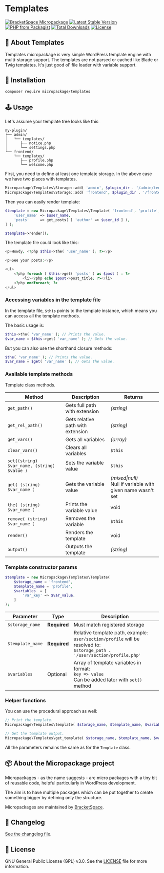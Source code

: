 # Templates

[![BracketSpace Micropackage](https://img.shields.io/badge/BracketSpace-Micropackage-brightgreen)](https://bracketspace.com)
[![Latest Stable Version](https://poser.pugx.org/micropackage/templates/v/stable)](https://packagist.org/packages/micropackage/templates)
[![PHP from Packagist](https://img.shields.io/packagist/php-v/micropackage/templates.svg)](https://packagist.org/packages/micropackage/templates)
[![Total Downloads](https://poser.pugx.org/micropackage/templates/downloads)](https://packagist.org/packages/micropackage/templates)
[![License](https://poser.pugx.org/micropackage/templates/license)](https://packagist.org/packages/micropackage/templates)

## 🧬 About Templates

Templates micropackage is very simple WordPress template engine with multi-storage support. The templates are not parsed or cached like Blade or Twig templates. It's just good ol' file loader with variable support.

## 💾 Installation

``` bash
composer require micropackage/templates
```

## 🕹 Usage

Let's assume your template tree looks like this:

```
my-plugin/
├── admin/
│   └── templates/
│      ├── notice.php
│      └── settings.php
└── frontend/
    └── templates/
       ├── profile.php
       └── welcome.php
```

First, you need to define at least one template storage. In the above case we have two places with templates.

```php
Micropackage\Templates\Storage::add( 'admin', $plugin_dir . '/admin/templates' );
Micropackage\Templates\Storage::add( 'frontend', $plugin_dir . '/frontend/templates' );
```

Then you can easily render template:

```php
$template = new Micropackage\Templates\Template( 'frontend', 'profile', [
	'user_name' => $user_name,
	'posts'     => get_posts( [ 'author' => $user_id ] ),
] );

$template->render();
```

The template file could look like this:

```php
<p>Howdy, <?php $this->the( 'user_name' ); ?></p>

<p>See your posts:</p>

<ul>
	<?php foreach ( $this->get( 'posts' ) as $post ) : ?>
		<li><?php echo $post->post_title; ?></li>
	<?php endforeach; ?>
</ul>
```

### Accessing variables in the template file

In the template file, `$this` points to the template instance, which means you can access all the template methods.

The basic usage is:

```php
$this->the( 'var_name' ); // Prints the value.
$var_name = $this->get( 'var_name' ); // Gets the value.
```

But you can also use the shorthand closure methods:

```php
$the( 'var_name' ); // Prints the value.
$var_name = $get( 'var_name' ); // Gets the value.
```

### Available template methods

Template class methods.

| Method                                          | Description                       | Returns                                                      |
| ----------------------------------------------- | --------------------------------- | ------------------------------------------------------------ |
| ```get_path()```                                | Gets full path with extension     | *(string)*                                                   |
| ```get_rel_path()```                            | Gets relative path with extension | *(string)*                                                   |
| ```get_vars()```                                | Gets all variables                | *(array)*                                                    |
| ```clear_vars()```                              | Clears all variables              | `$this`                                                      |
| ```set((string) $var_name, (string) $value )``` | Sets the variable value           | `$this`                                                      |
| ```get( (string) $var_name )```                 | Gets the variable value           | *(mixed\|null)*<br />Null if variable with given name wasn't set |
| ```the( (string) $var_name )```                 | Prints the variable value         | void                                                         |
| ```remove( (string) $var_name )```              | Removes the variable              | `$this`                                                      |
| ```render()```                                  | Renders the template              | void                                                         |
| ```output()```                                  | Outputs the template              | *(string)*                                                   |

### Template constructor params

```php
$template = new Micropackage\Templates\Template(
	$storage_name = 'frontend',
	$template_name = 'profile',
	$variables  = [
		'var_key' => $var_value,
	]
);
```

| Parameter            | Type         | Description                                                  |
| -------------------- | ------------ | ------------------------------------------------------------ |
| ```$storage_name```  | **Required** | Must match registered storage                                |
| ```$template_name``` | **Required** | Relative template path, example:<br />`user/section/profile` will be resolved to:<br />`$storage_path . '/user/section/profile.php'` |
| ```$variables```     | Optional     | Array of template variables in format:<br />`key => value`<br />Can be added later with `set()` method |

### Helper functions

You can use the procedural approach as well:

```php
// Print the template.
Micropackage\Templates\template( $storage_name, $template_name, $variables );

// Get the template output.
Micropackage\Templates\get_template( $storage_name, $template_name, $variables );
```

All the parameters remains the same as for the `Template` class.

## 📦 About the Micropackage project

Micropackages - as the name suggests - are micro packages with a tiny bit of reusable code, helpful particularly in WordPress development.

The aim is to have multiple packages which can be put together to create something bigger by defining only the structure.

Micropackages are maintained by [BracketSpace](https://bracketspace.com).

## 📖 Changelog

[See the changelog file](./CHANGELOG.md).

## 📃 License

GNU General Public License (GPL) v3.0. See the [LICENSE](./LICENSE) file for more information.
